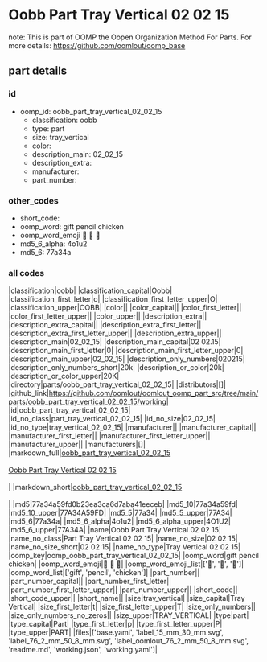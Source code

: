 # Oobb Part Tray Vertical 02 02 15  

note: This is part of OOMP the Oopen Organization Method For Parts. For more details: https://github.com/oomlout/oomp_base

##  part details





### id
* oomp_id: oobb_part_tray_vertical_02_02_15
  * classification: oobb
  * type: part
  * size: tray_vertical
  * color: 
  * description_main: 02_02_15
  * description_extra: 
  * manufacturer: 
  * part_number: 

### other_codes
* short_code: 
* oomp_word: gift pencil chicken
* oomp_word_emoji :gift: :pencil: :chicken:
* md5_6_alpha: 4o1u2
* md5_6: 77a34a

### all codes 
|classification|oobb|
|classification_capital|Oobb|
|classification_first_letter|o|
|classification_first_letter_upper|O|
|classification_upper|OOBB|
|color||
|color_capital||
|color_first_letter||
|color_first_letter_upper||
|color_upper||
|description_extra||
|description_extra_capital||
|description_extra_first_letter||
|description_extra_first_letter_upper||
|description_extra_upper||
|description_main|02_02_15|
|description_main_capital|02 02.15|
|description_main_first_letter|0|
|description_main_first_letter_upper|0|
|description_main_upper|02_02_15|
|description_only_numbers|020215|
|description_only_numbers_short|20k|
|description_or_color|20k|
|description_or_color_upper|20K|
|directory|parts/oobb_part_tray_vertical_02_02_15|
|distributors|[]|
|github_link|https://github.com/oomlout/oomlout_oomp_part_src/tree/main/parts/oobb_part_tray_vertical_02_02_15/working|
|id|oobb_part_tray_vertical_02_02_15|
|id_no_class|part_tray_vertical_02_02_15|
|id_no_size|02_02_15|
|id_no_type|tray_vertical_02_02_15|
|manufacturer||
|manufacturer_capital||
|manufacturer_first_letter||
|manufacturer_first_letter_upper||
|manufacturer_upper||
|manufacturers|[]|
|markdown_full|[oobb_part_tray_vertical_02_02_15](https://github.com/oomlout/oomlout_oomp_part_src/tree/main/parts/oobb_part_tray_vertical_02_02_15/working)<br>[](https://github.com/oomlout/oomlout_oomp_part_src/tree/main/parts/oobb_part_tray_vertical_02_02_15/working)<br>[Oobb Part Tray Vertical 02 02 15](https://github.com/oomlout/oomlout_oomp_part_src/tree/main/parts/oobb_part_tray_vertical_02_02_15/working)<br><br>|
|markdown_short|[oobb_part_tray_vertical_02_02_15](https://github.com/oomlout/oomlout_oomp_part_src/tree/main/parts/oobb_part_tray_vertical_02_02_15/working)<br><br>|
|md5|77a34a59fd0b23ea3ca6d7aba41eeceb|
|md5_10|77a34a59fd|
|md5_10_upper|77A34A59FD|
|md5_5|77a34|
|md5_5_upper|77A34|
|md5_6|77a34a|
|md5_6_alpha|4o1u2|
|md5_6_alpha_upper|4O1U2|
|md5_6_upper|77A34A|
|name|Oobb Part Tray Vertical 02 02 15|
|name_no_class|Part Tray Vertical 02 02 15|
|name_no_size|02 02 15|
|name_no_size_short|02 02 15|
|name_no_type|Tray Vertical 02 02 15|
|oomp_key|oomp_oobb_part_tray_vertical_02_02_15|
|oomp_word|gift pencil chicken|
|oomp_word_emoji|:gift: :pencil: :chicken:|
|oomp_word_emoji_list|[':gift:', ':pencil:', ':chicken:']|
|oomp_word_list|['gift', 'pencil', 'chicken']|
|part_number||
|part_number_capital||
|part_number_first_letter||
|part_number_first_letter_upper||
|part_number_upper||
|short_code||
|short_code_upper||
|short_name||
|size|tray_vertical|
|size_capital|Tray Vertical|
|size_first_letter|t|
|size_first_letter_upper|T|
|size_only_numbers||
|size_only_numbers_no_zeros||
|size_upper|TRAY_VERTICAL|
|type|part|
|type_capital|Part|
|type_first_letter|p|
|type_first_letter_upper|P|
|type_upper|PART|
|files|['base.yaml', 'label_15_mm_30_mm.svg', 'label_76_2_mm_50_8_mm.svg', 'label_oomlout_76_2_mm_50_8_mm.svg', 'readme.md', 'working.json', 'working.yaml']|
